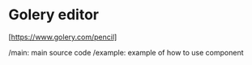 # Golery editor

[https://www.golery.com/pencil]

/main: main source code
/example: example of how to use component